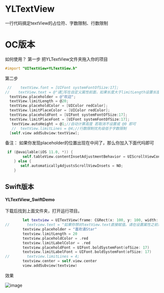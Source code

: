 # YLTextView
一行代码搞定textView的占位符、字数限制、行数限制
# OC版本
如何使用？
第一步
  把YLTextView文件夹拖入你的项目
```Objective-C
#import "UITextView+YLTextView.h"
```
 第二步
  ```Objective-C
   //    textView.font = [UIFont systemFontOfSize:17];
//    textView.text = @"请写在自定义属性前面，如果长度大于limitLength设置长度会被自动截断。";
    textView.placeholder = @"欢迎";
    textView.limitLength = @20;
    textView.placeholdColor = [UIColor redColor];
    textView.limitPlaceColor = [UIColor redColor];
    textView.placeholdFont = [UIFont systemFontOfSize:17];
    textView.limitPlaceFont = [UIFont systemFontOfSize:17];
    textView.autoHeight = @1;//自动计算高度 若取消不设置或 @0 即可
    //  textView.limitLines = @4;//行数限制优先级低于字数限制
    [self.view addSubview:textView];

  ```
备注：
如果你发现placeholder的位置出现在中间了，那么你加入下面代吗即可
```Objective-C
 if (@available(iOS 11.0, *)) {
        self.tableView.contentInsetAdjustmentBehavior = UIScrollViewContentInsetAdjustmentNever;
    } else {
       self.automaticallyAdjustsScrollViewInsets = NO;
    }
```

## Swift版本
#### YLTextView_SwiftDemo 
下载后找到上面文件夹，打开运行项目。
```Swift
        let textview = UITextView(frame: CGRect(x: 100, y: 100, width: 200, height: 150))
//        textview.text = "如果你想对textView.text直接赋值。请在设置属性之前进行，否则影响计算"
        textview.placeholder = "喜欢请Star"
        textview.limitLength = 20
        textview.placeholdColor = .red
        textview.limitLabelColor = .red
        textview.placeholdFont = UIFont.boldSystemFont(ofSize: 17)
        textview.limitLabelFont = UIFont.boldSystemFont(ofSize: 17)
//        textview.limitLines = 4;
        textview.center = self.view.center
        view.addSubview(textview)

```

效果

![image](https://github.com/Rain-dew/YLTextView/blob/master/YLTextViewDemo/%E3%80%82.gif)
